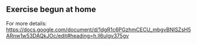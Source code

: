 ## Exercise begun at home

For more details: https://docs.google.com/document/d/1dgR1c6PGzhmCECU_mbgvBNlSZsH5ARnw1w53DAQkJOc/edit#heading=h.ll6ulgv375gv